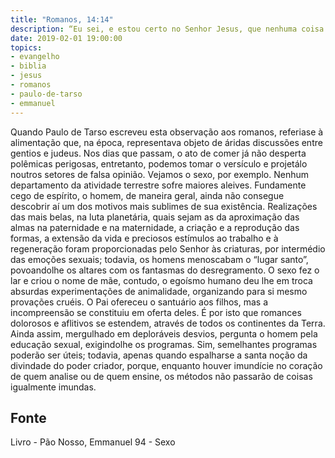 ```yaml
---
title: "Romanos, 14:14"
description: “Eu sei, e estou certo no Senhor Jesus, que nenhuma coisa é de si mesma imunda a não ser para aquele que a tem por imunda.” - Paulo
date: 2019-02-01 19:00:00
topics: 
- evangelho
- biblia
- jesus
- romanos
- paulo-de-tarso
- emmanuel
---
```


Quando Paulo de Tarso escreveu esta observação aos romanos, referia­se à
alimentação que, na época, representava objeto de áridas discussões entre gentios e
judeus.
Nos dias que passam, o ato de comer já não desperta polêmicas perigosas,
entretanto, podemos tomar o versículo e projetá­lo noutros setores de falsa opinião.
Vejamos o sexo, por exemplo. Nenhum departamento da atividade terrestre
sofre maiores aleives. Fundamente cego de espírito, o homem, de maneira geral,
ainda não consegue descobrir aí um dos motivos mais sublimes de sua existência.
Realizações das mais belas, na luta planetária, quais sejam as da aproximação das
almas na paternidade e na maternidade, a criação e a reprodução das formas, a
extensão da vida e preciosos estímulos ao trabalho e à regeneração foram
proporcionadas pelo Senhor às criaturas, por intermédio das emoções sexuais;
todavia, os homens menoscabam o “lugar santo”, povoando­lhe os altares com os
fantasmas do desregramento.
O sexo fez o lar e criou o nome de mãe, contudo, o egoísmo humano deu­
lhe em troca absurdas experimentações de animalidade, organizando para si mesmo
provações cruéis.
O Pai ofereceu o santuário aos filhos, mas a incompreensão se constituiu
em oferta deles. É por isto que romances dolorosos e aflitivos se estendem, através
de todos os continentes da Terra.
Ainda assim, mergulhado em deploráveis desvios, pergunta o homem pela
educação sexual, exigindo­lhe os programas. Sim, semelhantes programas poderão
ser úteis; todavia, apenas quando espalhar­se a santa noção da divindade do poder
criador, porque, enquanto houver imundície no coração de quem analise ou de quem
ensine, os métodos não passarão de coisas igualmente imundas.




## Fonte
Livro - Pão Nosso, Emmanuel
94 - Sexo
